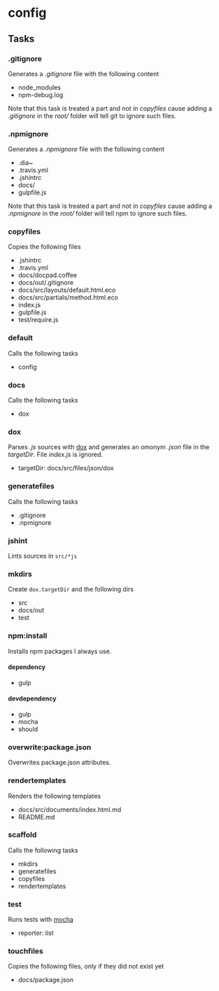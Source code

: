 
# config

## Tasks

### .gitignore

Generates a *.gitignore* file with the following content

  * node_modules
  * npm-debug.log

Note that this task is treated a part and not in *copyfiles* cause adding a 
*.gitignore* in the *root/* folder will tell git to ignore such files.

### .npmignore

Generates a *.npmignore* file with the following content

  * .dia~
  * .travis.yml
  * .jshintrc
  * docs/
  * gulpfile.js

Note that this task is treated a part and not in *copyfiles* cause adding a 
*.npmignore* in the *root/* folder will tell npm to ignore such files.

### copyfiles

Copies the following files

  * .jshintrc
  * .travis.yml
  * docs/docpad.coffee
  * docs/out/.gitignore
  * docs/src/layouts/default.html.eco
  * docs/src/partials/method.html.eco
  * index.js
  * gulpfile.js
  * test/require.js

### default

Calls the following tasks

  * config

### docs

Calls the following tasks

  * dox

### dox

Parses *.js* sources with [dox](https://github.com/visionmedia/dox) and generates
an omonym *.json* file in the *targetDir*. File *index.js* is ignored.

  * targetDir: docs/src/files/json/dox

### generatefiles

Calls the following tasks

  * .gitignore
  * .npmignore

### jshint

Lints sources in `src/*js`

### mkdirs

Create `dox.targetDir` and the following dirs

  * src
  * docs/out
  * test

### npm:install

Installs npm packages I always use.

#### dependency

  * gulp

#### devdependency

  * gulp
  * mocha
  * should

### overwrite:package.json

Overwrites package.json attributes.

### rendertemplates

Renders the following templates

  * docs/src/documents/index.html.md
  * README.md

### scaffold

Calls the following tasks

  * mkdirs
  * generatefiles
  * copyfiles
  * rendertemplates

### test

Runs tests with [mocha](http://visionmedia.github.io/mocha/)

  * reporter: list

### touchfiles

Copies the following files, only if they did not exist yet

  * docs/package.json

